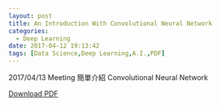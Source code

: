```yaml
---
layout: post
title: An Introduction With Convolutional Neural Network
categories:
  - Deep Learning
date: 2017-04-12 19:13:42
tags: [Data Science,Deep Learning,A.I.,PDF]
---
```

2017/04/13 Meeting 簡單介紹 Convolutional Neural Network
<!--more-->
[Download PDF](/assets/2017-04-12-An-Introduction-With-Convolutional-Neural-Network-0/An-introduction-with-CNN.pdf)
